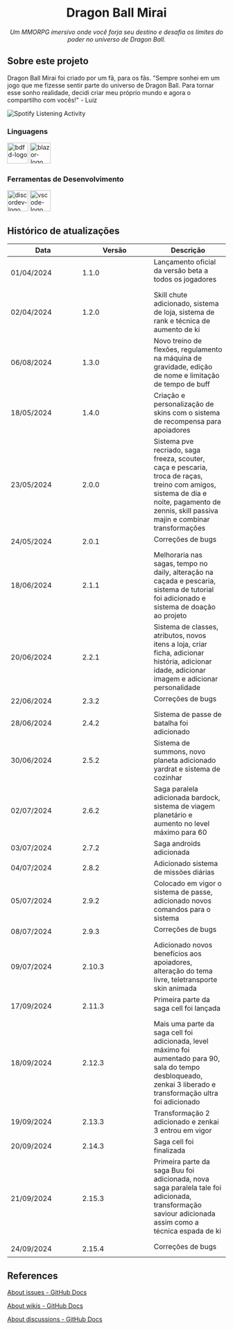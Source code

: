 <h1 align="center">Dragon Ball Mirai</h1>
<p align="center"><i>Um MMORPG imersivo onde você forja seu destino e desafia os limites do poder no universo de Dragon Ball.</i></p>

##  Sobre este projeto

Dragon Ball Mirai foi criado por um fã, para os fãs. "Sempre sonhei em um jogo que me fizesse sentir parte do universo de Dragon Ball. Para tornar esse sonho realidade, decidi criar meu próprio mundo e agora o compartilho com vocês!" - Luiz


<img src="https://lanyard.kyrie25.me/api/892048596164309043?waveColor=8B8BFA&waveSpotifyColor=B48EF7&gradient=7E37F9-B48EF7-E568C4&imgStyle=square" alt="Spotify Listening Activity">

### Linguagens
<p display="inline-block">
  <img width="48" src="https://imgur.com/jptv6sO.png" alt="bdfd-logo"/>
  <img width="48" src="https://imgur.com/rpDRvas.png" alt="blazor-logo"/>
</p>
                                                                                                  
### Ferramentas de Desenvolvimento

<p display="inline-block">
  <img width="48" src="https://imgur.com/MNPV7XS.png" alt="discordev-logo"/>
  <img width="48" src="https://upload.wikimedia.org/wikipedia/commons/thumb/9/9a/Visual_Studio_Code_1.35_icon.svg/2048px-Visual_Studio_Code_1.35_icon.svg.png" alt="vscode-logo"/>
  
</p>

## Histórico de atualizações

<table>
    <thead>
        <th style="width: 25%;">
            Data
        </th>
        <th style="width: 25%;">
            Versão
        </th>
        <th style="width: 25%;">
            Descrição
        </th>
    </thead>
    <tbody>
        <tr>
            <td>
                01/04/2024
            </td>
            <td>
                1.1.0
            </td>
            <td>
                Lançamento oficial da versão beta a todos os jogadores <img width="10" src="https://imgur.com/4hXyW1p.png"/>
            </td>
        </tr>
        <tr>
            <td>
                02/04/2024
            </td>
            <td>
                1.2.0
            </td>
            <td>
                Skill chute adicionado, sistema de loja, sistema de rank e técnica de aumento de ki <img width="10" src="https://imgur.com/4hXyW1p.png"/>
            </td>
        </tr>
        <tr>
            <td>
                06/08/2024
            </td>
            <td>
                1.3.0
            </td>
            <td>
                Novo treino de flexões, regulamento na máquina de gravidade, edição de nome e limitação de tempo de buff <img width="10" src="https://imgur.com/4hXyW1p.png"/>
            </td>
        </tr>
        <tr>
            <td>
                18/05/2024
            </td>
            <td>
                1.4.0
            </td>
            <td>
                Criação e personalização de skins com o sistema de recompensa para apoiadores <img width="10" src="https://imgur.com/4hXyW1p.png"/>
            </td>
        </tr>
       <td>
                23/05/2024
            </td>
            <td>
                2.0.0
            </td>
            <td>
                Sistema pve recriado, saga freeza, scouter, caça e pescaria, troca de raças, treino com amigos, sistema de dia e noite, pagamento de zennis, skill passiva majin e combinar transformações <img width="10" src="https://imgur.com/vLjdK2v.png"/>
            </td>
        </tr>
     <td>
                24/05/2024
            </td>
            <td>
                2.0.1
            </td>
            <td>
                Correções de bugs <img width="10" src="https://imgur.com/9tCG8gb.png"/>
            </td>
        </tr>
    <td>
                18/06/2024
            </td>
            <td>
                2.1.1
            </td>
            <td>
                Melhoraria nas sagas, tempo no daily, alteração na caçada e pescaria, sistema de tutorial foi adicionado e sistema de doação ao projeto <img width="10" src="https://imgur.com/4hXyW1p.png"/>
            </td>
        </tr>
   <td>
                20/06/2024
            </td>
            <td>
                2.2.1
            </td>
            <td>
                Sistema de classes, atributos, novos itens a loja, criar ficha, adicionar história, adicionar idade, adicionar imagem e adicionar personalidade <img width="10" src="https://imgur.com/4hXyW1p.png"/>
            </td>
        </tr>
  <td>
                22/06/2024
            </td>
            <td>
                2.3.2
            </td>
            <td>
                Correções de bugs <img width="10" src="https://imgur.com/9tCG8gb.png"/>
            </td>
        </tr>
  <td>
                28/06/2024
            </td>
            <td>
                2.4.2
            </td>
            <td>
                Sistema de passe de batalha foi adicionado <img width="10" src="https://imgur.com/4hXyW1p.png"/>
            </td>
        </tr>
    <td>
                30/06/2024
            </td>
            <td>
                2.5.2
            </td>
            <td>
                Sistema de summons, novo planeta adicionado yardrat e sistema de cozinhar <img width="10" src="https://imgur.com/4hXyW1p.png"/>
            </td>
        </tr>
    <td>
                02/07/2024
            </td>
            <td>
                2.6.2
            </td>
            <td>
                Saga paralela adicionada bardock, sistema de viagem planetário e aumento no level máximo para 60 <img width="10" src="https://imgur.com/4hXyW1p.png"/>
            </td>
        </tr>
      <td>
                03/07/2024
            </td>
            <td>
                2.7.2
            </td>
            <td>
                Saga androids adicionada <img width="10" src="https://imgur.com/4hXyW1p.png"/>
            </td>
        </tr>
        <td>
                04/07/2024
            </td>
            <td>
                2.8.2
            </td>
            <td>
                Adicionado sistema de missões diárias <img width="10" src="https://imgur.com/4hXyW1p.png"/>
            </td>
        </tr>
        <td>
                05/07/2024
            </td>
            <td>
                2.9.2
            </td>
            <td>
                Colocado em vigor o sistema de passe, adicionado novos comandos para o sistema <img width="10" src="https://imgur.com/4hXyW1p.png"/>
            </td>
        </tr>
      <td>
                08/07/2024
            </td>
            <td>
                2.9.3
            </td>
            <td>
                Correções de bugs <img width="10" src="https://imgur.com/9tCG8gb.png"/>
            </td>
        </tr>
   <td>
                09/07/2024
            </td>
            <td>
                2.10.3
            </td>
            <td>
                Adicionado novos benefícios aos apoiadores, alteração do tema livre, teletransporte skin animada <img width="10" src="https://imgur.com/4hXyW1p.png"/>
            </td>
        </tr>
   <td>
                17/09/2024
            </td>
            <td>
                2.11.3
            </td>
            <td>
                Primeira parte da saga cell foi lançada <img width="10" src="https://imgur.com/4hXyW1p.png"/>
            </td>
        </tr>
   <td>
                18/09/2024
            </td>
            <td>
                2.12.3
            </td>
            <td>
                Mais uma parte da saga cell foi adicionada, level máximo foi aumentado para 90, sala do tempo desbloqueado, zenkai 3 liberado e transformação ultra foi adicionado <img width="10" src="https://imgur.com/4hXyW1p.png"/>
            </td>
        </tr>
   <td>
                19/09/2024
            </td>
            <td>
                2.13.3
            </td>
            <td>
                Transformação 2 adicionado e zenkai 3 entrou em vigor <img width="10" src="https://imgur.com/4hXyW1p.png"/>
            </td>
        </tr>
  <td>
                20/09/2024
            </td>
            <td>
                2.14.3
            </td>
            <td>
                Saga cell foi finalizada <img width="10" src="https://imgur.com/4hXyW1p.png"/>
            </td>
        </tr>
  <td>
                21/09/2024
            </td>
            <td>
                2.15.3
            </td>
            <td>
                Primeira parte da saga Buu foi adicionada, nova saga paralela tale foi adicionada, transformação saviour adicionada assim como a técnica espada de ki <img width="10" src="https://imgur.com/4hXyW1p.png"/>
            </td>
        </tr>
   <td>
                24/09/2024
            </td>
            <td>
                2.15.4
            </td>
            <td>
                Correções de bugs <img width="10" src="https://imgur.com/9tCG8gb.png"/>
            </td>
        </tr>
    </tbody>
</table>

## References
[About issues - GitHub Docs](https://docs.github.com/en/issues/tracking-your-work-with-issues/about-issues)

[About wikis - GitHub Docs](https://docs.github.com/en/communities/documenting-your-project-with-wikis/about-wikis)

[About discussions - GitHub Docs](https://docs.github.com/en/discussions/collaborating-with-your-community-using-discussions/about-discussions)
